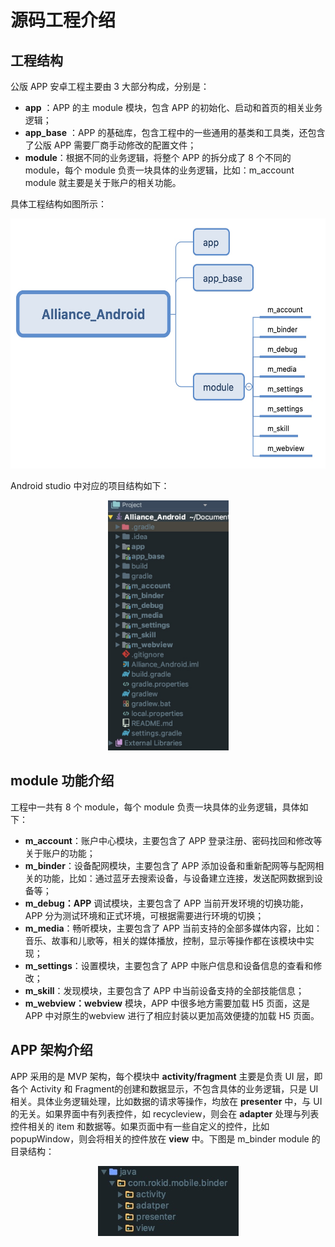 # 源码工程介绍

## 工程结构

公版 APP 安卓工程主要由 3 大部分构成，分别是：

* **app** ：APP 的主 module 模块，包含 APP 的初始化、启动和首页的相关业务逻辑；
* **app_base** ：APP 的基础库，包含工程中的一些通用的基类和工具类，还包含了公版 APP 需要厂商手动修改的配置文件；
* **module**：根据不同的业务逻辑，将整个 APP 的拆分成了 8 个不同的 module，每个 module 负责一块具体的业务逻辑，比如：m_account module 就主要是关于账户的相关功能。

具体工程结构如图所示：

<div align=center>
<img src="media/15414812660134.jpg" with="150" height="400"/>
</div>

Android studio 中对应的项目结构如下：
<div align=center>
<img src="media/15412365140180.jpg" with="400" height="400"/>
</div>

## module 功能介绍
工程中一共有 8 个 module，每个 module 负责一块具体的业务逻辑，具体如下：

* **m_account**：账户中心模块，主要包含了 APP 登录注册、密码找回和修改等关于账户的功能；
* **m_binder**：设备配网模块，主要包含了 APP 添加设备和重新配网等与配网相关的功能，比如：通过蓝牙去搜索设备，与设备建立连接，发送配网数据到设备等；
* **m_debug：APP** 调试模块，主要包含了 APP 当前开发环境的切换功能，APP 分为测试环境和正式环境，可根据需要进行环境的切换；
* **m_media**：畅听模块，主要包含了 APP 当前支持的全部多媒体内容，比如：音乐、故事和儿歌等，相关的媒体播放，控制，显示等操作都在该模块中实现；
* **m_settings**：设置模块，主要包含了 APP 中账户信息和设备信息的查看和修改；
* **m_skill**：发现模块，主要包含了 APP 中当前设备支持的全部技能信息；
* **m_webview：webview** 模块，APP 中很多地方需要加载 H5 页面，这是 APP 中对原生的webview 进行了相应封装以更加高效便捷的加载 H5 页面。

## APP 架构介绍
APP 采用的是 MVP 架构，每个模块中 **activity/fragment** 主要是负责 UI 层，即各个 Activity 和 Fragment的创建和数据显示，不包含具体的业务逻辑，只是 UI 相关。具体业务逻辑处理，比如数据的请求等操作，均放在 **presenter** 中，与 UI 的无关。如果界面中有列表控件，如 recycleview，则会在 **adapter** 处理与列表控件相关的 item 和数据等。如果页面中有一些自定义的控件，比如 popupWindow，则会将相关的控件放在 **view** 中。下图是 m_binder module 的目录结构：
 
<div align=center>
<img src="media/15414273802430.jpg" with="150"/>
</div>


